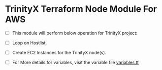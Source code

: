 # TrinityX Terraform Node Module For AWS

- [ ] This module will perform below operation for TrinityX project:
- [ ] Loop on Hostlist.
- [ ] Create EC2 Instances for the TrinityX node(s).

- [ ] For More details for variables, visit the variable file [variables.tf](variables.tf)

